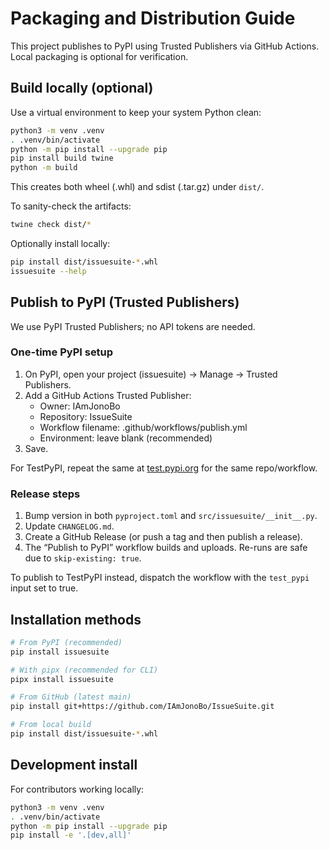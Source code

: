 # Packaging and Distribution Guide

This project publishes to PyPI using Trusted Publishers via GitHub Actions. Local packaging is optional for verification.

## Build locally (optional)

Use a virtual environment to keep your system Python clean:

```bash
python3 -m venv .venv
. .venv/bin/activate
python -m pip install --upgrade pip
pip install build twine
python -m build
```

This creates both wheel (.whl) and sdist (.tar.gz) under `dist/`.

To sanity-check the artifacts:

```bash
twine check dist/*
```

Optionally install locally:

```bash
pip install dist/issuesuite-*.whl
issuesuite --help
```

## Publish to PyPI (Trusted Publishers)

We use PyPI Trusted Publishers; no API tokens are needed.

### One-time PyPI setup

1. On PyPI, open your project (issuesuite) → Manage → Trusted Publishers.
2. Add a GitHub Actions Trusted Publisher:
   - Owner: IAmJonoBo
   - Repository: IssueSuite
   - Workflow filename: .github/workflows/publish.yml
   - Environment: leave blank (recommended)
3. Save.

For TestPyPI, repeat the same at [test.pypi.org](https://test.pypi.org/) for the same repo/workflow.

### Release steps

1. Bump version in both `pyproject.toml` and `src/issuesuite/__init__.py`.
2. Update `CHANGELOG.md`.
3. Create a GitHub Release (or push a tag and then publish a release).
4. The “Publish to PyPI” workflow builds and uploads. Re-runs are safe due to `skip-existing: true`.

To publish to TestPyPI instead, dispatch the workflow with the `test_pypi` input set to true.

## Installation methods

```bash
# From PyPI (recommended)
pip install issuesuite

# With pipx (recommended for CLI)
pipx install issuesuite

# From GitHub (latest main)
pip install git+https://github.com/IAmJonoBo/IssueSuite.git

# From local build
pip install dist/issuesuite-*.whl
```

## Development install

For contributors working locally:

```bash
python3 -m venv .venv
. .venv/bin/activate
python -m pip install --upgrade pip
pip install -e '.[dev,all]'
```
